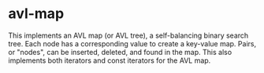 # avl-map
This implements an AVL map (or AVL tree), a self-balancing binary search tree. Each node has a corresponding value to create a key-value map. Pairs, or "nodes", can be inserted, deleted, and found in the map. This also implements both iterators and const iterators for the AVL map.
